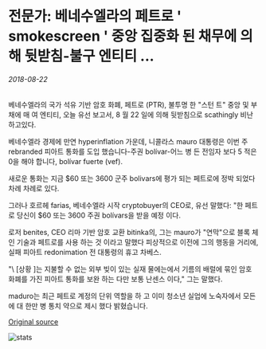 # 전문가: 베네수엘라의 페트로 ' smokescreen ' 중앙 집중화 된 채무에 의해 뒷받침-불구 엔티티 ...

###### 2018-08-22

베네수엘라의 국가 석유 기반 암호 화폐, 페트로 (PTR), 불투명 한 "스턴 트" 중앙 및 부채에 매 여 엔티티, 오늘 유선 보고서, 8 월 22 일에 의해 뒷받침으로 scathingly 비난 하고있다.

베네수엘라 경제에 만연 hyperinflation 가운데, 니콜라스 mauro 대통령은 이번 주 rebranded 피아트 통화를 도입 했습니다-주권 bolívar-어느 병 든 전임자 보다 5 적은 0을 해야 합니다, bolívar fuerte (vef).

새로운 통화는 지금 $60 또는 3600 군주 bolivars에 평가 되는 페트로에 정박 되었다 차례 차례로 있다.

그러나 호르헤 farias, 베네수엘라 시작 cryptobuyer의 CEO로, 유선 말했다: "한 페트로 당신이 $60 또는 3600 주권 bolívars을 받을 예정 이다.

로저 benites, CEO 리마 기반 암호 교환 bitinka의, 그는 mauro가 "연막"으로 블록 체인 기술과 페트로를 사용 하는 것 이라고 말했다 피상적으로 이전에 그의 행동을 거리에, 실패 피아트 redonimation 전 대통령의 휴고 차베스.

"\ [상황 \]는 지불할 수 없는 외부 빚이 있는 실재 물에는에서 기름의 배럴에 묶인 암호 화폐를 가진 피아트 통화를 보완 하는 다만 보통 난센스 이다," 그는 말했다.

maduro는 최근 페트로 계정의 단위 역할을 하 고 이미 청소년 실업에 노숙자에서 모든에 대 한만 병 통치 약으로 제시 했다 밝혔습니다.

[Original source](https://cointelegraph.com/news/experts-venezuelas-petro-is-a-smokescreen-backed-by-centralized-debt-crippled-entity)

![stats](https://c.statcounter.com/11760860/0/a89fa40b/1/ "stats")